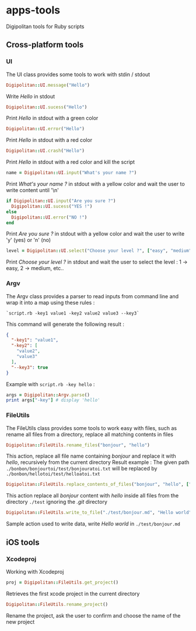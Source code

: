# apps-tools

Digipolitan tools for Ruby scripts

## Cross-platform tools

### UI

The UI class provides some tools to work with stdin / stdout

````Ruby
Digipolitan::UI.message("Hello")
````
Write *Hello* in stdout

````Ruby
Digipolitan::UI.sucess("Hello")
````
Print *Hello* in stdout with a green color

````Ruby
Digipolitan::UI.error("Hello")
````
Print *Hello* in stdout with a red color

````Ruby
Digipolitan::UI.crash("Hello")
````
Print *Hello* in stdout with a red color and kill the script

````Ruby
name = Digipolitan::UI.input("What's your name ?")
````
Print *What's your name ?* in stdout with a yellow color and wait the user to write content until '\n'

````Ruby
if Digipolitan::UI.input("Are you sure ?")
  Digipolitan::UI.sucess("YES !")
else
  Digipolitan::UI.error("NO !")
end
````
Print *Are you sure ?* in stdout with a yellow color and wait the user to write 'y' (yes) or 'n' (no)

````Ruby
level = Digipolitan::UI.select("Choose your level ?", ["easy", "medium", "hard", "very hard"])
````
Print *Choose your level ?* in stdout and wait the user to select the level : 1 -> easy, 2 -> medium, etc..

### Argv

The Argv class provides a parser to read inputs from command line and wrap it into a map using these rules :
````Sh
`script.rb -key1 value1 -key2 value2 value3 --key3`
````

This command will generate the following result :

````Json
{
  "-key1": "value1",
  "-key2": [
    "value2",
    "value3"
  ],
  "--key3": true
}
````

Example with `script.rb -key hello` :

````Ruby
args = Digipolitan::Argv.parse()
print args["-key"] # display 'hello'
````

### FileUtils

The FileUtils class provides some tools to work easy with files, such as rename all files from a directory, replace all matching contents in files

````Ruby
Digipolitan::FileUtils.rename_files("bonjour", "hello")
````
This action, replace all file name containing *bonjour* and replace it with *hello*, recursively from the current directory
Result example :
The given path `./bonbon/bonjourtoi/test/bonjouratoi.txt` will be replaced by `./bonbon/hellotoi/test/helloatoi.txt`

````Ruby
Digipolitan::FileUtils.replace_contents_of_files("bonjour", "hello", [".git"], "./test")
````
This action replace all *bonjour* content with *hello* inside all files from the directory `./test` ignoring the *.git* directory

````Ruby
Digipolitan::FileUtils.write_to_file("./test/bonjour.md", "Hello world")
````
Sample action used to write data, write *Hello world* in `./test/bonjour.md`

## iOS tools

### Xcodeproj

Working with Xcodeproj

````Ruby
proj = Digipolitan::FileUtils.get_project()
````
Retrieves the first xcode project in the current directory

````Ruby
Digipolitan::FileUtils.rename_project()
````
Rename the project, ask the user to confirm and choose the name of the new project

